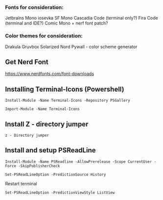 ### Fonts for consideration:
Jetbrains Mono
iosevka
SF Mono
Cascadia Code (terminal only?)
Fira Code (terminal and IDE?)
Comic Mono + nerf font patch?

### Color themes for consideration:
Drakula
Gruvbox
Solarized
Nord
Pywall - color scheme generator


## Get Nerd Font
https://www.nerdfonts.com/font-downloads

## Installing Terminal-Icons (Powershell)

```Install-Module -Name Terminal-Icons -Repository PSGallery```

```Import-Module -Name Terminal-Icons```

## Install Z - directory jumper

```z - Directory jumper```

## Install and setup PSReadLine

```Install-Module -Name PSReadline -AllowPrerelease -Scope CurrentUser -Force -SkipPublisherCheck```

```Set-PSReadLineOption -PredictionSource History```

Restart terminal

```Set-PSReadLineOption -PredictionViewStyle ListView```

